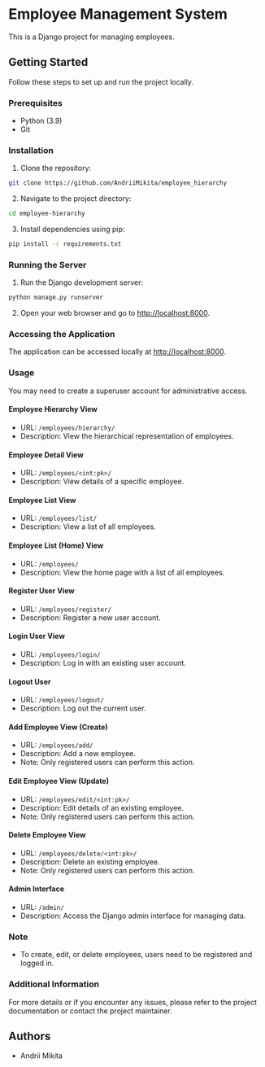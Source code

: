 # Employee Management System

This is a Django project for managing employees.

## Getting Started

Follow these steps to set up and run the project locally.

### Prerequisites

- Python (3.9)
- Git

### Installation

1. Clone the repository:

```bash
git clone https://github.com/AndriiMikita/employee_hierarchy
```

2. Navigate to the project directory:
   
```bash
cd employee-hierarchy
```

3. Install dependencies using pip:

```bash
pip install -r requirements.txt
```

### Running the Server

1. Run the Django development server:

```bash
python manage.py runserver
```

2. Open your web browser and go to [http://localhost:8000](http://localhost:8000).

### Accessing the Application

The application can be accessed locally at [http://localhost:8000](http://localhost:8000).

### Usage

You may need to create a superuser account for administrative access.

#### Employee Hierarchy View
- URL: `/employees/hierarchy/`
- Description: View the hierarchical representation of employees.

#### Employee Detail View
- URL: `/employees/<int:pk>/`
- Description: View details of a specific employee.

#### Employee List View
- URL: `/employees/list/`
- Description: View a list of all employees.

#### Employee List (Home) View
- URL: `/employees/`
- Description: View the home page with a list of all employees.

#### Register User View
- URL: `/employees/register/`
- Description: Register a new user account.

#### Login User View
- URL: `/employees/login/`
- Description: Log in with an existing user account.

#### Logout User
- URL: `/employees/logout/`
- Description: Log out the current user.

#### Add Employee View (Create)
- URL: `/employees/add/`
- Description: Add a new employee.
- Note: Only registered users can perform this action.

#### Edit Employee View (Update)
- URL: `/employees/edit/<int:pk>/`
- Description: Edit details of an existing employee.
- Note: Only registered users can perform this action.

#### Delete Employee View
- URL: `/employees/delete/<int:pk>/`
- Description: Delete an existing employee.
- Note: Only registered users can perform this action.

#### Admin Interface
- URL: `/admin/`
- Description: Access the Django admin interface for managing data.

### Note
- To create, edit, or delete employees, users need to be registered and logged in.

### Additional Information

For more details or if you encounter any issues, please refer to the project documentation or contact the project maintainer.

## Authors

- Andrii Mikita
